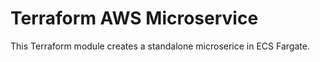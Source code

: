 # Terraform AWS Microservice

This Terraform module creates a standalone microserice in ECS Fargate.
